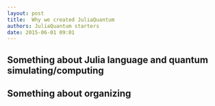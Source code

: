 ```yaml
---
layout: post
title:  Why we created JuliaQuantum
authors: JuliaQuantum starters
date: 2015-06-01 09:01
---
```


## Something about Julia language and quantum simulating/computing


## Something about organizing
